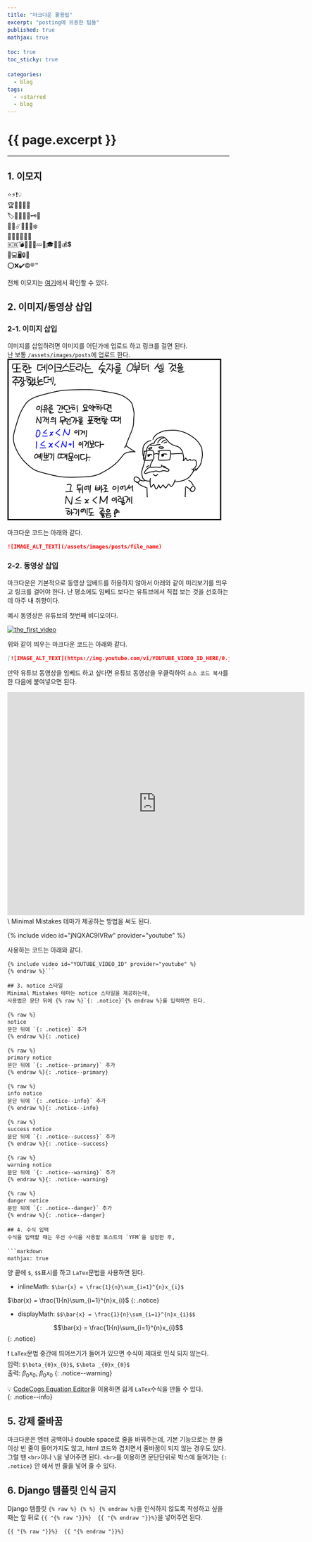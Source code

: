 ```yaml
---
title: "마크다운 활용팁"
excerpt: "posting에 유용한 팁들"
published: true
mathjax: true

toc: true
toc_sticky: true

categories:
  - blog
tags:
  - ⭐starred
  - blog
---
```

# {{ page.excerpt }}
---
## 1. 이모지
⭐⚡❗💡  
🏆🥇🥈🥉🏅  
🏷️🔖📎📌🔑🗝️🧭  
🌟🌠☄️🌈🔥💧❄️  
🥞🧀🥓🍔🍕🍺  
🇰🇷💣💢💥💯💤🦈🎓💎🔔💰💲  
🔋💻🖥️🔒🔗  
⭕❌✔️©️®️™️  

전체 이모지는 [여기](https://github.com/ikatyang/emoji-cheat-sheet/blob/master/README.md)에서 확인할 수 있다.  

## 2. 이미지/동영상 삽입
### 2-1. 이미지 삽입
이미지를 삽입하려면 이미지를 어딘가에 업로드 하고 링크를 걸면 된다.  
난 보통 `/assets/images/posts`에 업로드 한다.  
![yagongman_Dijkstra](/assets/images/posts/yagongman_Dijkstra.png)

마크다운 코드는 아래와 같다.  

```markdown
![IMAGE_ALT_TEXT](/assets/images/posts/file_name)
```

### 2-2. 동영상 삽입
마크다운은 기본적으로 동영상 임베드를 허용하지 않아서 아래와 같이 미리보기를 띄우고 링크를 걸어야 한다. 난 평소에도 임베드 보다는 유튜브에서 직접 보는 것을 선호하는데 아주 내 취향이다.  

예시 동영상은 유튜브의 첫번째 비디오이다.  

[![the_first_video](https://img.youtube.com/vi/jNQXAC9IVRw/0.jpg)](https://youtu.be/jNQXAC9IVRw)

위와 같이 띄우는 마크다운 코드는 아래와 같다.  

```markdown
[![IMAGE_ALT_TEXT](https://img.youtube.com/vi/YOUTUBE_VIDEO_ID_HERE/0.jpg)](https://youtu.be/YOUTUBE_VIDEO_ID_HERE)
```

만약 유튜브 동영상을 임베드 하고 싶다면 유튜브 동영상을 우클릭하여 `소스 코드 복사`를 한 다음에 붙여넣으면 된다.  

<iframe width="675" height="506" src="https://www.youtube.com/embed/jNQXAC9IVRw" title="YouTube video player" frameborder="0" allow="accelerometer; autoplay; clipboard-write; encrypted-media; gyroscope; picture-in-picture" allowfullscreen></iframe>
\
Minimal Mistakes 테마가 제공하는 방법을 써도 된다.  

{% include video id="jNQXAC9IVRw" provider="youtube" %}

사용하는 코드는 아래와 같다.  

```scss{% raw %}
{% include video id="YOUTUBE_VIDEO_ID" provider="youtube" %}
{% endraw %}```

## 3. notice 스타일
Minimal Mistakes 테마는 notice 스타일을 제공하는데,  
사용법은 문단 뒤에 {% raw %}`{: .notice}`{% endraw %}를 입력하면 된다.  

{% raw %}
notice  
문단 뒤에 `{: .notice}` 추가
{% endraw %}{: .notice}

{% raw %}
primary notice  
문단 뒤에 `{: .notice--primary}` 추가
{% endraw %}{: .notice--primary}

{% raw %}
info notice  
문단 뒤에 `{: .notice--info}` 추가
{% endraw %}{: .notice--info}

{% raw %}
success notice  
문단 뒤에 `{: .notice--success}` 추가
{% endraw %}{: .notice--success}

{% raw %}
warning notice  
문단 뒤에 `{: .notice--warning}` 추가
{% endraw %}{: .notice--warning}

{% raw %}
danger notice  
문단 뒤에 `{: .notice--danger}` 추가
{% endraw %}{: .notice--danger}

## 4. 수식 입력
수식을 입력할 때는 우선 수식을 사용할 포스트의 `YFM`을 설정한 후,  

```markdown
mathjax: true
```

양 끝에 `$`, `$$`표시를 하고 `LaTex`문법을 사용하면 된다.  

- inlineMath: `$\bar{x} = \frac{1}{n}\sum_{i=1}^{n}x_{i}$`

$\bar{x} = \frac{1}{n}\sum_{i=1}^{n}x_{i}$
{: .notice}

- displayMath: `$$\bar{x} = \frac{1}{n}\sum_{i=1}^{n}x_{i}$$`  

$$\bar{x} = \frac{1}{n}\sum_{i=1}^{n}x_{i}$$
{: .notice}

❗ `LaTex`문법 중간에 띄어쓰기가 들어가 있으면 수식이 제대로 인식 되지 않는다.  
입력: `$\beta_{0}x_{0}$`, `$\beta _{0}x_{0}$`  
출력: $\beta_{0}x_{0}$, $\beta _{0}x_{0}$
{: .notice--warning}

💡 [CodeCogs Equation Editor](https://latex.codecogs.com/)을 이용하면 쉽게 `LaTex`수식을 만들 수 있다.  
{: .notice--info}

## 5. 강제 줄바꿈
마크다운은 엔터 공백이나 double space로 줄을 바꿔주는데, 기본 기능으로는 한 줄 이상 빈 줄이 들어가지도 않고, html 코드와 겹치면서 줄바꿈이 되지 않는 경우도 있다. 그럴 땐 `<br>`이나 `\`을 넣어주면 된다. `<br>`를 이용하면 문단단위로 박스에 들어가는 `{: .notice}` 안 에서 빈 줄을 넣어 줄 수 있다.

## 6. Django 템플릿 인식 금지
Django 템플릿 ```{% raw %} {% %} {% endraw %}```을 인식하지 않도록 작성하고 싶을 때는 앞 뒤로 `{{ "{% raw "}}%}  {{ "{% endraw "}}%}`을 넣어주면 된다.

```markdown
{{ "{% raw "}}%}  {{ "{% endraw "}}%}
```